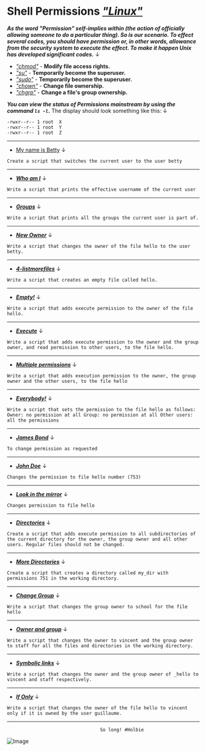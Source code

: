 # Shell Permissions [*"Linux"*](https://www.linux.com/what-is-linux/)

***As the word "Permission" self-implies within (the action of officially allowing someone to do a particular thing). So is our scenario. To effect several codes, you should have permission or, in other words, allowance from the security system to execute the effect. To make it happen Unix has developed significant codes.*** ↓

* *["chmod"](http://linuxcommand.org/lc3_man_pages/chmod1.html)* - **Modify file access rights.**
* *["su"](http://linuxcommand.org/lc3_man_pages/su1.html)* - **Temporarily become the superuser.**
* *["sudo"](http://linuxcommand.org/lc3_man_pages/sudo8.html)* - **Temporarily become the superuser.**
* *["chown"](http://linuxcommand.org/lc3_man_pages/chown1.html)* - **Change file ownership.**
* *["chgrp"](http://linuxcommand.org/lc3_man_pages/chgrp1.html)* - **Change a file's group ownership.**


***You can view the status of Permissions mainstream by using the command `ls -l`.*** The display should look something like this: ↓

```Shell
-rwxr--r-- 1 root  X
-rwxr--r-- 1 root  Y
-rwxr--r-- 1 root  Z   
```

---

* [My name is Betty](https://github.com/PatrikZh/holbertonschool-shell/blob/main/permissions/0-iam_betty) ↓

`Create a script that switches the current user to the user betty
`

---
* [***Who am I***](https://github.com/PatrikZh/holbertonschool-shell/blob/main/permissions/1-who_am_i) ↓

`Write a script that prints the effective username of the current user
`

---
* [***Groups***](https://github.com/PatrikZh/holbertonschool-shell/blob/main/permissions/2-groups) ↓

`Write a script that prints all the groups the current user is part of.
`

---
* [***New Owner***](https://github.com/PatrikZh/holbertonschool-shell/blob/main/permissions/3-new_owner) ↓

`Write a script that changes the owner of the file hello to the user betty.
`

---
* [***4-listmorefiles***](https://github.com/PatrikZh/holbertonschool-shell/blob/main/permissions/4-empty) ↓

`Write a script that creates an empty file called hello.
`

---
* [***Empty!***](https://github.com/PatrikZh/holbertonschool-shell/blob/main/permissions/4-empty) ↓

`Write a script that adds execute permission to the owner of the file hello.
`

---
* [***Execute***](https://github.com/PatrikZh/holbertonschool-shell/blob/main/permissions/5-execute) ↓

`Write a script that adds execute permission to the owner and the group owner, and read permission to other users, to the file hello.
`

---
* [***Multiple permissions***](https://github.com/PatrikZh/holbertonschool-shell/blob/main/permissions/6-multiple_permissions) ↓

`Write a script that adds execution permission to the owner, the group owner and the other users, to the file hello
`

---
* [***Everybody!***](https://github.com/PatrikZh/holbertonschool-shell/blob/main/permissions/7-everybody) ↓

`Write a script that sets the permission to the file hello as follows:
Owner: no permission at all
Group: no permission at all
Other users: all the permissions`

---
* [***James Bond***](https://github.com/PatrikZh/holbertonschool-shell/blob/main/permissions/8-James_Bond) ↓

`To change permission as requested `

---
* [***John Doe***](https://github.com/PatrikZh/holbertonschool-shell/blob/main/permissions/9-John_Doe) ↓

`Changes the permission to file hello number (753)`

---
* [***Look in the mirror***](https://github.com/PatrikZh/holbertonschool-shell/blob/main/permissions/10-mirror_permissions) ↓

`Changes permission to file hello`

---
* [***Directories***](https://github.com/PatrikZh/holbertonschool-shell/blob/main/permissions/11-directories_permissions) ↓

`Create a script that adds execute permission to all subdirectories of the current directory for the owner, the group owner and all other users. Regular files should not be changed.
`

---
* [***More Directories***](https://github.com/PatrikZh/holbertonschool-shell/blob/main/permissions/12-directory_permissions) ↓

`Create a script that creates a directory called my_dir with permissions 751 in the working directory.
`

---
* [***Change Group***](https://github.com/PatrikZh/holbertonschool-shell/blob/main/permissions/13-change_group) ↓

`Write a script that changes the group owner to school for the file hello
`

---
* [***Owner and group***](https://github.com/PatrikZh/holbertonschool-shell/blob/main/permissions/14-change_owner_and_group) ↓

`Write a script that changes the owner to vincent and the group owner to staff for all the files and directories in the working directory.`

---
* [***Symbolic links***](https://github.com/PatrikZh/holbertonschool-shell/blob/main/permissions/15-symbolic_link_permissions) ↓

`Write a script that changes the owner and the group owner of _hello to vincent and staff respectively.`

---
* [***If Only***](https://github.com/PatrikZh/holbertonschool-shell/blob/main/permissions/16-if_only) ↓

`Write a script that changes the owner of the file hello to vincent only if it is owned by the user guillaume.`

---

                                      So long! #Holbie
   ![Image](https://images.squarespace-cdn.com/content/v1/5a4bfe8bf09ca4228ceca3b7/1539139199598-ANH454IHZI1OKWONKRXY/logo.jpg?format=2500w)
